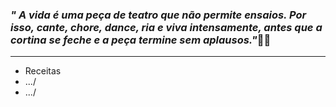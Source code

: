 ### *" A vida é uma peça de teatro que não permite ensaios. Por isso, cante, chore, dance, ria e viva intensamente, antes que a cortina se feche e a peça termine sem aplausos."*:man_astronaut:

------------------------------------------------------------------------------------------------------------------------------------



- Receitas
- .../
- .../





